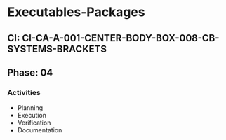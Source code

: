 # Executables-Packages

## CI: CI-CA-A-001-CENTER-BODY-BOX-008-CB-SYSTEMS-BRACKETS
## Phase: 04

### Activities
- Planning
- Execution
- Verification
- Documentation
